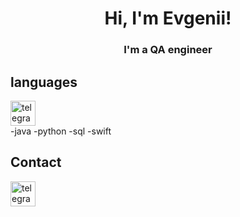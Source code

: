 <h1 align="center">Hi, I'm Evgenii!</a> 
<h3 align="center">I'm a QA engineer</h3>

## languages
<div id="badgesContact">
  <img src="https://cdn-icons-png.flaticon.com/512/2111/2111646.png" width="40" height="40" alt="telegram" />
</div>
-java
-python
-sql
-swift


## Contact
<div id="badgesContact">
  <a href="https://t.me/zork777" target="_blank">
    <img src="https://cdn-icons-png.flaticon.com/512/2111/2111646.png" width="40" height="40" alt="telegram" />
  </a>
</div>
